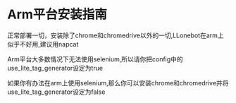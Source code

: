# Arm平台安装指南
正常部署一切，安装除了chrome和chromedrive以外的一切,LLonebot在arm上似乎不好用,建议用napcat

Arm平台大多数情况下无法使用selenium,所以请你把config中的
use_lite_tag_generator设定为true

如果你有办法在arm上使用selenium,那么你可以安装chrome和chromedrive并将use_lite_tag_generator设定为false

